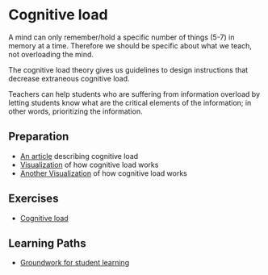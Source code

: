 # Cognitive load

A mind can only remember/hold a specific number of things (5-7) in memory at a time. Therefore we should be specific about what we teach, not overloading the mind. 

The cognitive load theory gives us guidelines to design instructions that decrease extraneous cognitive load.

Teachers can help students who are suffering from information overload by letting students know what are the critical elements of the information; in other words, prioritizing the information. 

## Preparation

- [An article](https://www.mindtools.com/pages/article/cognitive-load-theory.htm) describing cognitive load
- [Visualization](https://www.youtube.com/watch?v=9ZcjWzXTHng) of how cognitive load works
- [Another Visualization](https://www.youtube.com/watch?v=UpA6RdE0aYo) of how cognitive load works

## Exercises

- [Cognitive load](./../exercises/cognitive-load.md)

## Learning Paths

- [Groundwork for student learning](../learning-paths/groundwork-for-student-learning.md)
